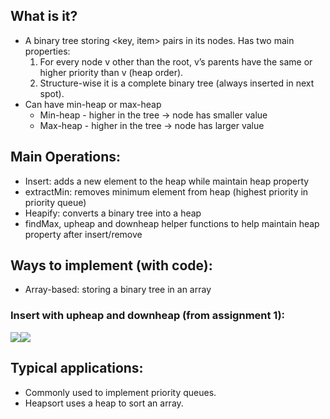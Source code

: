 ## What is it? 
- A binary tree storing <key, item> pairs in its nodes. Has two main properties:
	1. For every node v other than the root, v’s parents have the same or higher priority than v (heap order).
	2. Structure-wise it is a complete binary tree (always inserted in next spot).
- Can have min-heap or max-heap
    * Min-heap - higher in the tree -> node has smaller value
    * Max-heap - higher in the tree -> node has larger value 
## Main Operations: 
- Insert: adds a new element to the heap while maintain heap property
- extractMin: removes minimum element from heap (highest priority in priority queue)    
- Heapify: converts a binary tree into a heap
- findMax, upheap and downheap helper functions to help maintain heap property after insert/remove
## Ways to implement (with code): 
- Array-based: storing a binary tree in an array
### Insert with upheap and downheap (from assignment 1):
![](https://lh7-rt.googleusercontent.com/docsz/AD_4nXf6elMgyHcbLGTzep0IqusyWe8dT-lB90fOQ9M5Uu_IurctqwgCP8JLL7fEmYm8gdCPgKgER68CnMu1UuJAMYnx2-u_sxMqNszptF_e2C6DMXNHariQ2ltuQD-cwO5tX5WlwwNLWSUQsn1vEhFpx1vQNDg6?key=XhkMf58gaLDvjQ-n-P1QIg)![](https://lh7-rt.googleusercontent.com/docsz/AD_4nXfGYVnUo4XeltKFBRCDpaBxoNMxWN_6BWaJTF2E5vno8gKxwtweHTwMwZvR3_CCcm-hkA_nrKn3mlQQkVdql6SKB3IhGsurpJeASYGMxQQwLsj1SlKoWF5lXWFdWmhR3ghF44wFGILUNssPIvaEbNdpPdLO?key=XhkMf58gaLDvjQ-n-P1QIg)

## Typical applications: 
- Commonly used to implement priority queues.
- Heapsort uses a heap to sort an array.